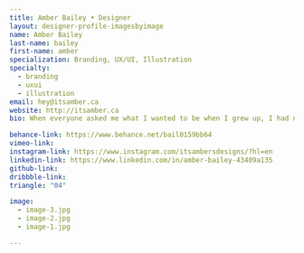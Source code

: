 ```yaml
---
title: Amber Bailey • Designer
layout: designer-profile-imagesbyimage
name: Amber Bailey
last-name: bailey
first-name: amber
specialization: Branding, UX/UI, Illustration
specialty:
  - branding
  - uxui
  - illustration
email: hey@itsamber.ca
website: http://itsamber.ca
bio: When everyone asked me what I wanted to be when I grew up, I had no idea until I went to New York City. It wasn't until I was staring at a billboard that I said to myself "I want to do this". Having this experience has inspired me to try anything new and to jump feet first into any challenge.

behance-link: https://www.behance.net/bail0159bb64
vimeo-link:
instagram-link: https://www.instagram.com/itsambersdesigns/?hl=en
linkedin-link: https://www.linkedin.com/in/amber-bailey-43409a135
github-link:
dribbble-link:
triangle: "04"

image:
  - image-3.jpg
  - image-2.jpg
  - image-1.jpg

---
```

